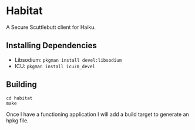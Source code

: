 # Habitat

A Secure Scuttlebutt client for Haiku.

## Installing Dependencies

- Libsodium: `pkgman install devel:libsodium`
- ICU: `pkgman install icu70_devel`

## Building

```
cd habitat
make
```

Once I have a functioning application I will add a build target to generate an
hpkg file.
